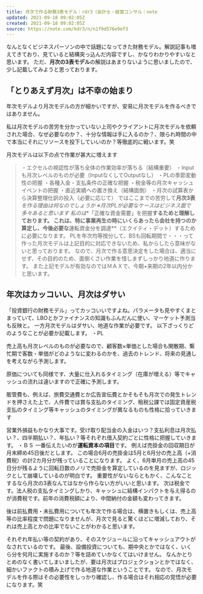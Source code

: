 ```yaml
---
title: 月次で作る財務3表モデル｜rdr3（会計士・経営コンサル｜note
updated: 2021-09-18 09:02:05Z
created: 2021-09-18 09:02:05Z
source: https://note.com/kdr3/n/n1f9d576e9ef3
---
```


なんとなくビジネスパーソンの中で話題になってきた財務モデル。解説記事も増えてきており、見ていると結構突っ込んだ内容ですし、かなりわかりやすいなと思います。
ただ、**月次の3表モデル**の解説はあまりないように思いましたので、少し記載してみようと思っております。

## 「とりあえず月次」は不幸の始まり

年次モデルより月次モデルの方が細かいですが、安易に月次モデルを作るべきではありません。

私は月次モデルの苦労を分かっていない上司やクライアントに月次モデルを依頼された場合、なぜ必要なのか？、十分な情報は手に入るのか？、限られ時間の中で本当にそれにリソースを投下していいのか？等徹底的に戦います。笑

月次モデルは以下の点で作業が甚大に増えます
> ・エクセルの視認性が落ち全体の作業効率が落ちる（結構重要）
> ・Inputも月次レベルのものが必要（InputなくしてOutputなし）
> ・PLの季節変動性の把握
> ・各種入金・支払条件の正確な把握
> ・税金等の月次キャッシュイベントの把握
> ・直近実績への置き換え（結構面倒）
> ・月次の試算表から決算整理仕訳の投入（必要に応じて）
ではここまでの苦労して**月次3表***を作る理由は何なのでしょうか
※月次PLが必要なケースはビジネス面で多々あると思います
私のは**「正確な資金需要」を把握**するためと理解しております。
これは、特に事業再生の時にいくらあったら会社を持つのか算定し、今後必要な**運転資金分を調達**（エクイティ・デット）するために必要になります。
PLを年次均等按分して、BSも回転期間で・・・って作った月次モデルは上記目的に対応できないため、私からしたら意味がないと思っております。
なので、月次で作る意思決定をした場合は、適当にせず、その目的のため、面倒くさい作業を惜しまずしっかり地道に作ります。
また上記モデルが有効なのではＭＡＸで、今期+来期の2年以内分かと思います。

## 年次はカッコいい、月次はダサい

「投資銀行の財務モデル」ってカッコいいですよね。パラメータも見やすくまとまっていて、LBOとかファイナンスの知識もふんだんに使い、マーケット予測当も反映と。
一方月次モデルはダサい、地道な作業が必要です。
以下ざっくりどのようなことが必要か記載します。
・PL

売上高も月次レベルのものが必要なので、顧客数×単価とした場合も閑散期、繫忙期で客数・単価がどのようなに変わるのかを、過去のトレンド、将来の見通しを考えながら予測します。

原価についても同様です、大量に仕入れるタイミング（在庫が増える）等でキャッシュの流れは違いますので正確に予測します。

販管費も、例えば、旅費交通費とか広告宣伝費とかそもそも月次での発生トレンドを押さえた上で、人件費では賞与支払のタイミング、租税公課では固定資産税支払のタイミング等キャッシュのタイミングが異なるものも性格に拾っていきます

営業外損益もかなり大事です。受け取り配当金の入金はいつ？支払利息は月次払い？、四半期払い？、年払い？等それぞれ借入契約ごとに性格に把握していきます。
・ＢＳ
一番伝えたいのが**運転資本の項目**です。
例えば売掛金の回収期日が月末締め45日後だとします。
この場合6月の売掛金は5月と6月分の売上高（+消費税）の計2カ月分が残っていることになります。
よく、6月単月の売上高の45日分が残るように回転日数のノリで売掛金を算定しているのを見ますが、ロジックとして崩壊しているのが明白です。
重要性がないならともかく、こんなことするなら月次の3表なんてはなから作らない方がいいと思います。
次は税金です。法人税の支払タイミングしかり、キャッシュに結構インパクトを与え得るのが消費税です。前年の消費税額により、中間納付の金額も変わってきます。

後は前払費用・未払費用についても年次で作る場合は、横置きもしくは、売上高等の比率程度で問題になりませんが、月次で見ると驚くほどに増減しており、それは売上高とかの比率でないことがわかると思います。

それぞれ年払い等の契約があり、そのスケジュールに沿ってキャッシュアウトがなされているのです。
最後、設備投資についても、期中央とかではなく、いくら分を何月に実施するのか？等を詰めていかなくてはいけません。
なんかとりとめのなく書いてしまいましたが、要は月次はプロジェクションとかではなく、細かいファクトの積み上げで作る地道な作業ということです。
なので、月次モデルを作る際はその必要性をしっかり確認し、作る場合はそれ相応の覚悟が必要になります。笑